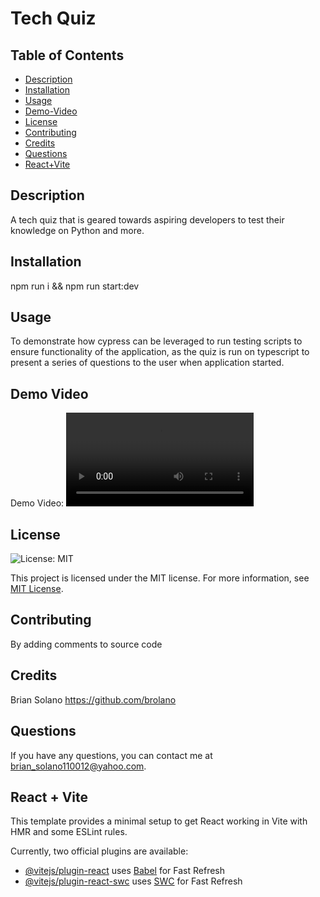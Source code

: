 # Tech Quiz

## Table of Contents
- [Description](#description)
- [Installation](#installation)
- [Usage](#usage)
- [Demo-Video](#demo-video)
- [License](#license)
- [Contributing](#contributing)
- [Credits](#credits)
- [Questions](#questions)
- [React+Vite](#react--vite)

## Description
A tech quiz that is geared towards aspiring developers to test their knowledge on Python and more.

## Installation
npm run i && npm run start:dev

## Usage
To demonstrate how cypress can be leveraged to run testing scripts to ensure functionality of the application, as the quiz is run on typescript to present a series of questions to the user when application started.

## Demo Video

Demo Video:
![Demo Video](TestingQuizScript_Demo_Video.mp4)


## License
![License: MIT](https://img.shields.io/badge/License-MIT-yellow.svg)

This project is licensed under the MIT license. For more information, see [MIT License](https://opensource.org/licenses/MIT).


## Contributing
By adding comments to source code

## Credits
Brian Solano https://github.com/brolano

## Questions
If you have any questions, you can contact me at [brian_solano110012@yahoo.com](mailto:brian_solano110012@yahoo.com).


## React + Vite

This template provides a minimal setup to get React working in Vite with HMR and some ESLint rules.

Currently, two official plugins are available:

- [@vitejs/plugin-react](https://github.com/vitejs/vite-plugin-react/blob/main/packages/plugin-react/README.md) uses [Babel](https://babeljs.io/) for Fast Refresh
- [@vitejs/plugin-react-swc](https://github.com/vitejs/vite-plugin-react-swc) uses [SWC](https://swc.rs/) for Fast Refresh
